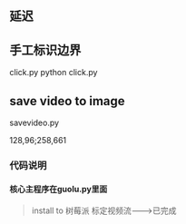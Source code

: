 ## 延迟
## 手工标识边界 
click.py
python click.py 
## save video to image
savevideo.py 

128,96;258,661
### 代码说明
#### 核心主程序在guolu.py里面
>  

> install to 树莓派
> 标定视频流--->已完成


